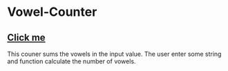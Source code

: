 # Vowel-Counter
## [Click me](https://vowel-counter-iota.vercel.app/)
This couner sums the vowels in the input value. The user enter some string and function calculate the number of vowels.
